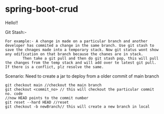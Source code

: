 # spring-boot-crud

Hello!!

Git Stash:-

    For example:- A change in made on a particular branch and another developer has commited a change in the same branch. Use git stash to save the chnages made into a temporary stack. Now git status wont show any odification on that branch because the chanes are in stack.
            Then take a git pull and then do git stash pop, this will pull the changes from the temp stack and will add over te latest git pull. If there is a conflict, plz resolve the same.

Scenario: Need to create a jar to deploy from a older commit of main branch

    git checkout main //checkout the main branch
    git checkout <commit_no> // this will checkout the particular commit no. code
    //now HEAD points to the commit number
    git reset --hard HEAD //reset
    git checkout -b newBranch// this will create a new branch in local
